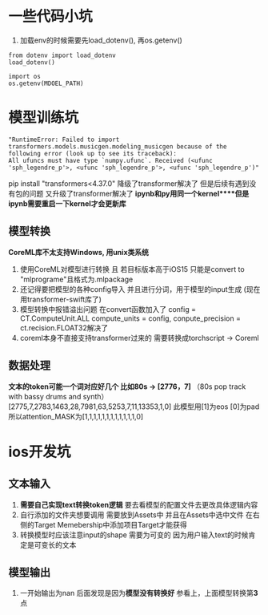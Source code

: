 # 一些代码小坑
1. 加载env的时候需要先load_dotenv(), 再os.getenv()
```
from dotenv import load_dotenv
load_dotenv()

import os
os.getenv(MDOEL_PATH)
```
# 模型训练坑
```
"RuntimeError: Failed to import transformers.models.musicgen.modeling_musicgen because of the following error (look up to see its traceback):
All ufuncs must have type `numpy.ufunc`. Received (<ufunc 'sph_legendre_p'>, <ufunc 'sph_legendre_p'>, <ufunc 'sph_legendre_p')"
```
pip install "transformers<4.37.0" 降级了transformer解决了
但是后续有遇到没有包的问题 又升级了transformer解决了
**ipynb和py用同一个kernel****但是ipynb需要重启一下kernel才会更新库**

## 模型转换
**CoreML库不太支持Windows, 用unix类系统**
1. 使用CoreML对模型进行转换 且 若目标版本高于iOS15 只能是convert to "mlprograme"且格式为.mlpackage
2. 还记得要把模型的各种config导入 并且进行分词，用于模型的input生成 (现在用transformer-swift库了)
3. 模型转换中报错溢出问题 在convert函数加入了 config = CT.ComputeUnit.ALL compute_units = config, conpute_precision = ct.recision.FLOAT32解决了
4. coreml本身不直接支持transformer过来的 需要转换成torchscript -> Coreml


## 数据处理
**文本的token可能一个词对应好几个 比如80s -> [2776，7]**
（80s pop track with bassy drums and synth）[2775,7,2783,1463,28,7981,63,5253,7,11,13353,1,0] 此模型用[1]为eos [0]为pad 所以attention_MASK为[1,1,1,1,1,1,1,1,1,1,1,1,0]
# ios开发坑

## 文本输入
1. **需要自己实现text转换token逻辑** 要去看模型的配置文件去更改具体逻辑内容
2. 自行添加的文件夹想要调用 需要放到Assets中 并且在Assets中选中文件 在右侧的Target Memebership中添加项目Target才能获得
3. 转换模型时应该注意input的shape 需要为可变的 因为用户输入text的时候肯定是可变长的文本

## 模型输出
1. 一开始输出为nan 后面发现是因为**模型没有转换好** 参看上，上面模型转换第**3**点
